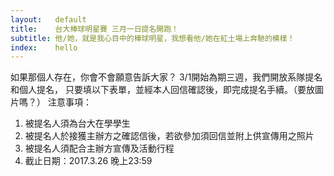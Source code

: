 ```yaml
---
layout:   default
title:    台大棒球明星賽 三月一日提名開跑！
subtitle: 他/她，就是我心目中的棒球明星，我想看他/她在紅土場上奔馳的模樣！
index:    hello
---
```

如果那個人存在，你會不會願意告訴大家？
3/1開始為期三週，我們開放系隊提名和個人提名，
只要填以下表單，並經本人回信確認後，即完成提名手續。（要放圖片嗎？）
注意事項：
1. 被提名人須為台大在學學生
2. 被提名人於接獲主辦方之確認信後，若欲參加須回信並附上供宣傳用之照片
3. 被提名人須配合主辦方宣傳及活動行程
4. 截止日期：2017.3.26 晚上23:59
